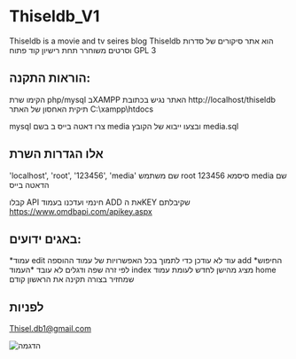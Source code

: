 # Thiseldb_V1

Thiseldb is a movie and tv seires blog
Thiseldb הוא אתר סיקורים של סדרות  וסרטים
משוחרר תחת רישיון קוד פתוח
GPL 3

## הוראות התקנה:
הקימו שרת php/mysql  בXAMPP 
האתר נגיש בכתובת
http://localhost/thiseldb
תיקית האחסון של האתר
C:\xampp\htdocs

mysql צרו דאטה בייס ב בשם media
ובצעו ייבוא של הקובץ
media.sql


## אלו הגדרות השרת
'localhost', 'root', '123456', 'media'
שם משתמש root
123456 סיסמא
media שם הדאטה בייס


קבלו API חינמי
ועדכנו בעמוד ADD את הKEY שקיבלתם
https://www.omdbapi.com/apikey.aspx

## באגים ידועים:
*עמוד edit עוד לא עודכן כדי לתמוך בכל האפשרויות של עמוד ההוספה add
*החיפוש לפי זרה שפה ודגלים לא עובד
*העמוד index מציג מהישן לחדש לעומת עמוד home שמחזיר בצורה תקינה את הראשון קודם

## לפניות
Thisel.db1@gmail.com


![הדגמה](site.png)
